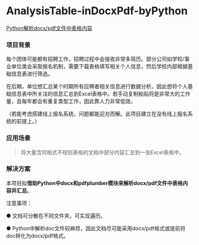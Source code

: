 # AnalysisTable-inDocxPdf-byPython    
[Python解析docx/pdf文件中表格内容](https://www.yuque.com/yolanda-7ksta/fplovr/rclbtivc91ls5zfg/edit)

###  项目背景  
每个团体可能都有招聘工作，招聘过程中会接收非常多简历。部分公司如学校/事业单位类会采取报名机制，需要下载表格填写相关个人信息，然后学校内部根据基础信息表进行筛选。

在后期，单位想汇总某个时期所有应聘者相关信息进行数据分析。因此想将个人基础信息表中所关注的信息汇总到Excel表格中。若手动复制粘贴将是非常大的工作量，且每年都会有重复类型工作，因此靠人力非常低效。  

（若能考虑搭建线上报名系统，问题都能迎刃而解。此项目建立在没有线上报名系统的前提上。）  


### 应用场景
> 将大量含同格式不规则表格的文档中部分内容汇总到一张Excel表格中。


### 解决方案
本项目拟**借助Python中docx和pdfplumber模块来解析docx/pdf文件中表格内容并汇总**。

注意事项：

● 文档可分散在不同文件夹，可实现遍历。

● Python中解析doc文件较麻烦，因此文档尽可能采用docx/pdf格式或提前将doc转化为docx/pdf格式。
